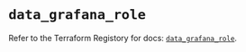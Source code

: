 # `data_grafana_role`

Refer to the Terraform Registory for docs: [`data_grafana_role`](https://registry.terraform.io/providers/grafana/grafana/3.16.0/docs/data-sources/role).
